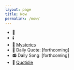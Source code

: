 ```yaml
---
layout: page
title: Now
permalink: /now/
---
```

<ul>
<li>📆 <span id="dailyEvent"></span></li>
<li>🕯️ <span id="feastDay"></span></li>
<li>📿 <a href="/prayers/rosary/"><span id="rosaryMystery"></span> Mysteries</a></li>
<li>📝 Daily Quote: [forthcoming]</li>
<li>📻 Daily Song: [forthcoming]</li>
<li>🚀 <a href="/quotidie/">Quotidie</a></li>
</ul>

<script>
  const dailyEvents = {{ site.data.daily_events | jsonify }};
  const feastDays = {{ site.data.feast_days | jsonify }};
  const rosaryMysteries = {{ site.data.rosary_mysteries | jsonify }};

  function displayDailyInfo() {
    // Create a formatter for Pacific Time
    const pacificFormatter = new Intl.DateTimeFormat('en-US', {
      timeZone: 'America/Los_Angeles',
      month: '2-digit',
      day: '2-digit'
    });

    // Get the current date in Pacific Time
    const pacificNow = new Date().toLocaleString('en-US', { timeZone: 'America/Los_Angeles' });
    const pacificDate = new Date(pacificNow);
    
    // Format the date as MM-DD
    const todayDate = pacificFormatter.format(pacificDate).replace('/', '-');

    // Get day of week (0-6, where 0 is Sunday)
    const dayOfWeek = pacificDate.getDay();

    // Find daily event
    const todayEvent = dailyEvents.find(e => e.date === todayDate);

    // Find feast day
    const todayFeast = feastDays.find(f => f.date === todayDate);

    // Find rosary mystery
    const todayMystery = rosaryMysteries[dayOfWeek];

    // Update daily event
    const eventDiv = document.getElementById('dailyEvent');
    if (eventDiv) {
      if (todayEvent) {
        eventDiv.innerHTML = `${todayEvent.event}`;
      } else {
        eventDiv.innerHTML = ''; // Clear the div if there's no event today
      }
    } else {
      console.warn("Element with id 'dailyEvent' not found in the DOM");
    }

    // Update feast day
    const feastDiv = document.getElementById('feastDay');
    if (feastDiv) {
      if (todayFeast) {
        feastDiv.innerHTML = `Feast Day: ${todayFeast.feast}`;
      } else {
        feastDiv.innerHTML = ''; // Clear the div if there's no feast day today
      }
    } else {
      console.warn("Element with id 'feastDay' not found in the DOM");
    }

    // Update rosary mystery
    const rosaryDiv = document.getElementById('rosaryMystery');
    if (rosaryDiv) {
      rosaryDiv.innerHTML = `Today's Rosary: ${todayMystery.set} Mysteries`;
    } else {
      console.warn("Element with id 'rosaryMystery' not found in the DOM");
    }

    // For debugging: display Pacific Time and formatted date
    console.log('Current Pacific Time:', pacificDate.toLocaleString('en-US', { timeZone: 'America/Los_Angeles' }));
    console.log('Formatted date for lookup:', todayDate);
    console.log('Day of week:', dayOfWeek);
  }

  // Ensure the DOM is fully loaded before running the script
  if (document.readyState === 'loading') {
    document.addEventListener('DOMContentLoaded', displayDailyInfo);
  } else {
    displayDailyInfo();
  }
</script>
